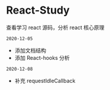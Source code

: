 # React-Study

查看学习 react 源码，分析 react 核心原理

`2020-12-05`

- 添加文档结构
- 添加 React-hooks 分析

`2020-12-08`

- 补充 requestIdleCallback
